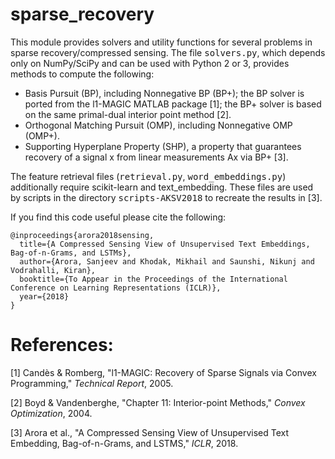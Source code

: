 # sparse_recovery

This module provides solvers and utility functions for several problems in sparse recovery/compressed sensing. The file <tt>solvers.py</tt>, which depends only on NumPy/SciPy and can be used with Python 2 or 3, provides methods to compute the following:
  * Basis Pursuit (BP), including Nonnegative BP (BP+); the BP solver is ported from the l1-MAGIC MATLAB package [1]; the BP+ solver is based on the same primal-dual interior point method [2].
  * Orthogonal Matching Pursuit (OMP), including Nonnegative OMP (OMP+).
  * Supporting Hyperplane Property (SHP), a property that guarantees recovery of a signal x from linear measurements Ax via BP+ [3].
  
The feature retrieval files (<tt>retrieval.py</tt>, <tt>word_embeddings.py</tt>) additionally require scikit-learn and text_embedding. These files are used by scripts in the directory <tt>scripts-AKSV2018</tt> to recreate the results in [3].

If you find this code useful please cite the following:
  
    @inproceedings{arora2018sensing,
      title={A Compressed Sensing View of Unsupervised Text Embeddings, Bag-of-n-Grams, and LSTMs},
      author={Arora, Sanjeev and Khodak, Mikhail and Saunshi, Nikunj and Vodrahalli, Kiran},
      booktitle={To Appear in the Proceedings of the International Conference on Learning Representations (ICLR)},
      year={2018}
    }
    
# References:
[1] Candès & Romberg, "l1-MAGIC: Recovery of Sparse Signals via Convex Programming," *Technical Report*, 2005.

[2] Boyd & Vandenberghe, "Chapter 11: Interior-point Methods," *Convex Optimization*, 2004.

[3] Arora et al., "A Compressed Sensing View of Unsupervised Text Embedding, Bag-of-n-Grams, and LSTMS," *ICLR*, 2018.
